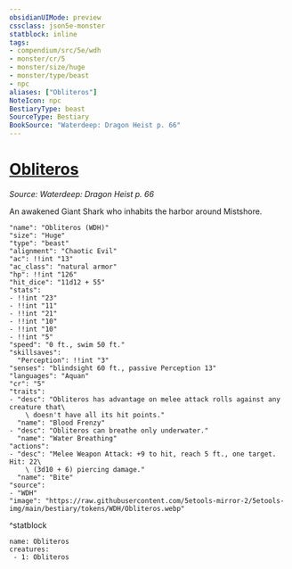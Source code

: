 ```yaml
---
obsidianUIMode: preview
cssclass: json5e-monster
statblock: inline
tags:
- compendium/src/5e/wdh
- monster/cr/5
- monster/size/huge
- monster/type/beast
- npc
aliases: ["Obliteros"]
NoteIcon: npc
BestiaryType: beast
SourceType: Bestiary
BookSource: "Waterdeep: Dragon Heist p. 66"
---
```

# [Obliteros](2-Mechanics/CLI/bestiary/npc/obliteros-wdh.md)
*Source: Waterdeep: Dragon Heist p. 66*  

An awakened Giant Shark who inhabits the harbor around Mistshore.

```statblock
"name": "Obliteros (WDH)"
"size": "Huge"
"type": "beast"
"alignment": "Chaotic Evil"
"ac": !!int "13"
"ac_class": "natural armor"
"hp": !!int "126"
"hit_dice": "11d12 + 55"
"stats":
- !!int "23"
- !!int "11"
- !!int "21"
- !!int "10"
- !!int "10"
- !!int "5"
"speed": "0 ft., swim 50 ft."
"skillsaves":
  "Perception": !!int "3"
"senses": "blindsight 60 ft., passive Perception 13"
"languages": "Aquan"
"cr": "5"
"traits":
- "desc": "Obliteros has advantage on melee attack rolls against any creature that\
    \ doesn't have all its hit points."
  "name": "Blood Frenzy"
- "desc": "Obliteros can breathe only underwater."
  "name": "Water Breathing"
"actions":
- "desc": "Melee Weapon Attack: +9 to hit, reach 5 ft., one target. Hit: 22\
    \ (3d10 + 6) piercing damage."
  "name": "Bite"
"source":
- "WDH"
"image": "https://raw.githubusercontent.com/5etools-mirror-2/5etools-img/main/bestiary/tokens/WDH/Obliteros.webp"
```
^statblock

```encounter-table
name: Obliteros
creatures:
 - 1: Obliteros
```